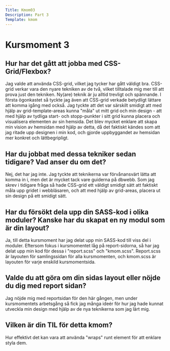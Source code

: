 ```yaml
---
Title: Kmom03
Description: Part 3
Template: kmom
---
```


Kursmoment 3
==================

## Hur har det gått att jobba med CSS-Grid/Flexbox?

Jag valde att använda CSS-grid, vilket jag tycker har gått väldigt bra. CSS-grid verkar vara den nyare tekniken av de två, vilket tilltalade mig mer till att prova just den tekniken. Ny(are) teknik är ju alltid trevligt och spännande. I första ögonkastet så tyckte jag även att CSS-grid verkade betydligt lättare att komma igång med också. Jag tyckte att det var särskilt smidigt att med hjälp av grid-template-areas kunna "måla" ut mitt grid och min design - att med hjälp av tydliga start- och stopp-punkter i sitt grid kunna placera och visualisera elementen av sin hemsida. Det blev mycket enklare att skapa min vision av hemsidan med hjälp av detta, då det faktiskt kändes som att jag ritade upp designen i min kod, och gjorde uppbyggandet av hemsidan mer konkret och lättbegripligt.

## Har du jobbat med dessa tekniker sedan tidigare? Vad anser du om det?

Nej, det har jag inte. Jag tyckte att teknikerna var förvånansvärt lätta att komma in i, men det är mycket tack vare guiderna på dbwebb. Som jag skrev i tidigare fråga så hade CSS-grid ett väldigt smidigt sätt att faktiskt måla upp gridet i webbläsaren, och att med hjälp av grid-areas, placera ut sin design på ett smidigt sätt.

## Har du försökt dela upp din SASS-kod i olika moduler? Kanske har du skapat en ny modul som är din layout?

Ja, till detta kursmoment har jag delat upp min SASS-kod till viss del i moduler. Eftersom fokus i kursmomentet låg på report-sidorna, så har jag delat upp min kod för dessa i "report.scss" och "kmom.scss". Report.scss är layouten för samlingssidan för alla kursmomenten, och kmom.scss är layouten för varje enskild kursmomentsida.

## Valde du att göra om din sidas layout eller nöjde du dig med report sidan?

Jag nöjde mig med reportsidan för den här gången, men under kursmomentets arbetsgång så fick jag många ideér för hur jag hade kunnat utveckla min design med hjälp av de nya teknikerna som jag lärt mig.

## Vilken är din TIL för detta kmom?

Hur effektivt det kan vara att använda "wraps" runt element för att enklare styla dem.
